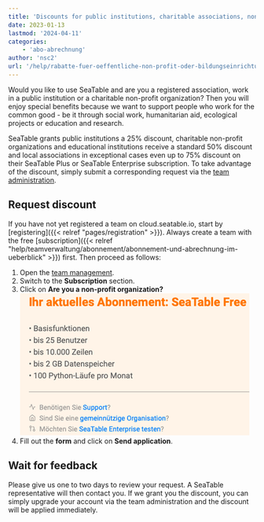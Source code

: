 ```yaml
---
title: 'Discounts for public institutions, charitable associations, non-profit organizations or educational institutions'
date: 2023-01-13
lastmod: '2024-04-11'
categories:
    - 'abo-abrechnung'
author: 'nsc2'
url: '/help/rabatte-fuer-oeffentliche-non-profit-oder-bildungseinrichtungen'
---
```


Would you like to use SeaTable and are you a registered association, work in a public institution or a charitable non-profit organization? Then you will enjoy special benefits because we want to support people who work for the common good - be it through social work, humanitarian aid, ecological projects or education and research.

SeaTable grants public institutions a 25% discount, charitable non-profit organizations and educational institutions receive a standard 50% discount and local associations in exceptional cases even up to 75% discount on their SeaTable Plus or SeaTable Enterprise subscription. To take advantage of the discount, simply submit a corresponding request via the [team administration](https://seatable.io/en/docs/teamverwaltung/die-funktionen-der-teamverwaltung-in-der-uebersicht/).

## Request discount

If you have not yet registered a team on cloud.seatable.io, start by [registering]({{< relref "pages/registration" >}}). Always create a team with the free [subscription]({{< relref "help/teamverwaltung/abonnement/abonnement-und-abrechnung-im-ueberblick" >}}) first. Then proceed as follows:

1. Open the [team management](https://account.seatable.io).
2. Switch to the **Subscription** section.
3. Click on **Are you a non-profit organization?**
   ![Submit request for discount via team management](images/Antrag-auf-Rabatt-in-SeaTable.png)
4. Fill out the **form** and click on **Send application**.

## Wait for feedback

Please give us one to two days to review your request. A SeaTable representative will then contact you. If we grant you the discount, you can simply upgrade your account via the team administration and the discount will be applied immediately.
